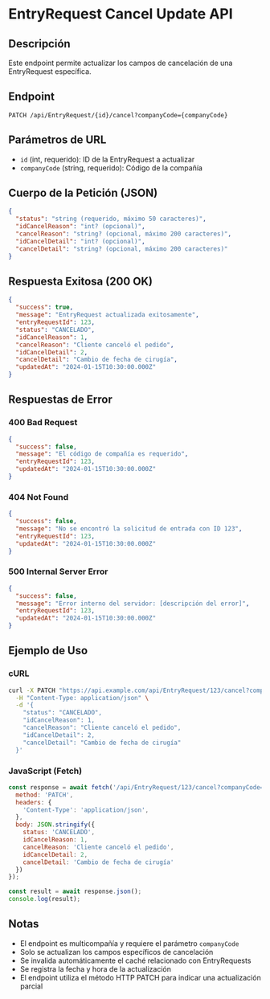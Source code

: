 # EntryRequest Cancel Update API

## Descripción
Este endpoint permite actualizar los campos de cancelación de una EntryRequest específica.

## Endpoint
```
PATCH /api/EntryRequest/{id}/cancel?companyCode={companyCode}
```

## Parámetros de URL
- `id` (int, requerido): ID de la EntryRequest a actualizar
- `companyCode` (string, requerido): Código de la compañía

## Cuerpo de la Petición (JSON)
```json
{
  "status": "string (requerido, máximo 50 caracteres)",
  "idCancelReason": "int? (opcional)",
  "cancelReason": "string? (opcional, máximo 200 caracteres)",
  "idCancelDetail": "int? (opcional)",
  "cancelDetail": "string? (opcional, máximo 200 caracteres)"
}
```

## Respuesta Exitosa (200 OK)
```json
{
  "success": true,
  "message": "EntryRequest actualizada exitosamente",
  "entryRequestId": 123,
  "status": "CANCELADO",
  "idCancelReason": 1,
  "cancelReason": "Cliente canceló el pedido",
  "idCancelDetail": 2,
  "cancelDetail": "Cambio de fecha de cirugía",
  "updatedAt": "2024-01-15T10:30:00.000Z"
}
```

## Respuestas de Error

### 400 Bad Request
```json
{
  "success": false,
  "message": "El código de compañía es requerido",
  "entryRequestId": 123,
  "updatedAt": "2024-01-15T10:30:00.000Z"
}
```

### 404 Not Found
```json
{
  "success": false,
  "message": "No se encontró la solicitud de entrada con ID 123",
  "entryRequestId": 123,
  "updatedAt": "2024-01-15T10:30:00.000Z"
}
```

### 500 Internal Server Error
```json
{
  "success": false,
  "message": "Error interno del servidor: [descripción del error]",
  "entryRequestId": 123,
  "updatedAt": "2024-01-15T10:30:00.000Z"
}
```

## Ejemplo de Uso

### cURL
```bash
curl -X PATCH "https://api.example.com/api/EntryRequest/123/cancel?companyCode=COMP001" \
  -H "Content-Type: application/json" \
  -d '{
    "status": "CANCELADO",
    "idCancelReason": 1,
    "cancelReason": "Cliente canceló el pedido",
    "idCancelDetail": 2,
    "cancelDetail": "Cambio de fecha de cirugía"
  }'
```

### JavaScript (Fetch)
```javascript
const response = await fetch('/api/EntryRequest/123/cancel?companyCode=COMP001', {
  method: 'PATCH',
  headers: {
    'Content-Type': 'application/json',
  },
  body: JSON.stringify({
    status: 'CANCELADO',
    idCancelReason: 1,
    cancelReason: 'Cliente canceló el pedido',
    idCancelDetail: 2,
    cancelDetail: 'Cambio de fecha de cirugía'
  })
});

const result = await response.json();
console.log(result);
```

## Notas
- El endpoint es multicompañía y requiere el parámetro `companyCode`
- Solo se actualizan los campos específicos de cancelación
- Se invalida automáticamente el caché relacionado con EntryRequests
- Se registra la fecha y hora de la actualización
- El endpoint utiliza el método HTTP PATCH para indicar una actualización parcial
